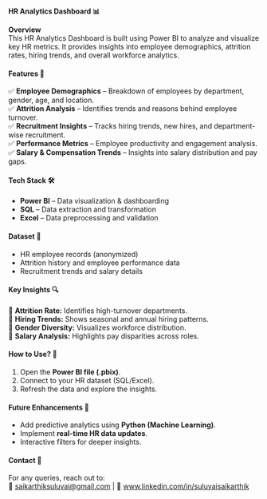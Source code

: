 
**HR Analytics Dashboard 📊**  

**Overview**  
This HR Analytics Dashboard is built using Power BI to analyze and visualize key HR metrics. It provides insights into employee demographics, attrition rates, hiring trends, and overall workforce analytics.  

#### Features 🚀
✅ **Employee Demographics** – Breakdown of employees by department, gender, age, and location.  
✅ **Attrition Analysis** – Identifies trends and reasons behind employee turnover.  
✅ **Recruitment Insights** – Tracks hiring trends, new hires, and department-wise recruitment.  
✅ **Performance Metrics** – Employee productivity and engagement analysis.  
✅ **Salary & Compensation Trends** – Insights into salary distribution and pay gaps.  

#### **Tech Stack 🛠️**  
- **Power BI** – Data visualization & dashboarding  
- **SQL** – Data extraction and transformation  
- **Excel** – Data preprocessing and validation  

#### Dataset 📂
- HR employee records (anonymized)  
- Attrition history and employee performance data  
- Recruitment trends and salary details  

#### **Key Insights 🔍**  
📌 **Attrition Rate:** Identifies high-turnover departments.  
📌 **Hiring Trends:** Shows seasonal and annual hiring patterns.  
📌 **Gender Diversity:** Visualizes workforce distribution.  
📌 **Salary Analysis:** Highlights pay disparities across roles.  

 

#### **How to Use? 🎯**  
1. Open the **Power BI file (.pbix)**.  
2. Connect to your HR dataset (SQL/Excel).  
3. Refresh the data and explore the insights.  

#### **Future Enhancements 🚀**  
- Add predictive analytics using **Python (Machine Learning)**.  
- Implement **real-time HR data updates**.  
- Interactive filters for deeper insights.  

#### **Contact 📩**  
For any queries, reach out to:  
📧 saikarthiksuluvai@gmail.com | 🔗 www.linkedin.com/in/suluvaisaikarthik 

